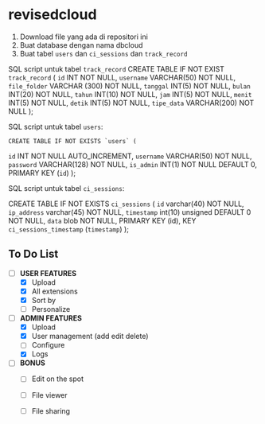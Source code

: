 # revisedcloud

1. Download file yang ada di repositori ini
2. Buat database dengan nama dbcloud
3. Buat tabel `users` dan `ci_sessions` dan `track_record`

SQL script untuk tabel `track_record`
  CREATE TABLE IF NOT EXIST `track_record` (
    `id` INT NOT NULL,
    `username` VARCHAR(50) NOT NULL,
    `file_folder` VARCHAR (300) NOT NULL,
    `tanggal` INT(5) NOT NULL,
    `bulan` INT(20) NOT NULL,
    `tahun` INT(10) NOT NULL,
    `jam` INT(5) NOT NULL,
    `menit` INT(5) NOT NULL,
    `detik` INT(5) NOT NULL,
    `tipe_data` VARCHAR(200) NOT NULL
  );

SQL script untuk tabel `users`:

    CREATE TABLE IF NOT EXISTS `users` (
  `id` INT NOT NULL AUTO_INCREMENT,
  `username` VARCHAR(50) NOT NULL,
  `password` VARCHAR(128) NOT NULL,
  `is_admin` INT(1) NOT NULL DEFAULT 0,
  PRIMARY KEY (`id`)
);

SQL script untuk tabel `ci_sessions`:

CREATE TABLE IF NOT EXISTS `ci_sessions` (
  `id` varchar(40) NOT NULL,
  `ip_address` varchar(45) NOT NULL,
  `timestamp` int(10) unsigned DEFAULT 0 NOT NULL,
  `data` blob NOT NULL,
  PRIMARY KEY (id),
  KEY `ci_sessions_timestamp` (`timestamp`)
);
## To Do List

- [ ] **USER FEATURES**
  - [X] Upload
  - [X] All extensions
  - [X] Sort by
  - [ ] Personalize
- [ ] **ADMIN FEATURES**
  - [X] Upload
  - [X] User management (add edit delete)
  - [ ] Configure
  - [X] Logs
- [ ] **BONUS**
  - [ ] Edit on the spot
  - [ ] File viewer
  - [ ] File sharing

